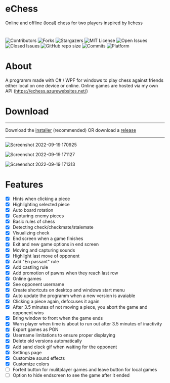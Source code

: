 # eChess

Online and offline (local) chess for two players inspired by lichess
#
![Contributors](https://img.shields.io/github/contributors/SagMeinenNamen/eChess.svg?style=for-the-badge)
![Forks](https://img.shields.io/github/forks/SagMeinenNamen/eChess.svg?style=for-the-badge)
![Stargazers](https://img.shields.io/github/stars/SagMeinenNamen/eChess.svg?style=for-the-badge)
![MIT License](https://img.shields.io/github/license/SagMeinenNamen/eChess.svg?style=for-the-badge)
![Open Issues](https://img.shields.io/github/issues-raw/SagMeinenNamen/eChess.svg?style=for-the-badge)
![Closed Issues](https://img.shields.io/github/issues-closed-raw/SagMeinenNamen/eChess.svg?style=for-the-badge)
![GitHub repo size](https://img.shields.io/github/repo-size/SagMeinenNamen/eChess.svg?style=for-the-badge)
![Commits](https://img.shields.io/github/commit-activity/y/SagMeinenNamen/eChess.svg?style=for-the-badge)
![Platform](https://img.shields.io/badge/platform-windows-blue.svg?style=for-the-badge)

# About

A programm made with C# / WPF for windows to play chess against friends either local on one device or online. Online games are hosted via my own API (https://echess.azurewebsites.net/)

# Download

<hr>

Download the [installer](https://github.com/SagMeinenNamen/eChess/raw/main/eChess-Installer.exe) (recommended) OR download a [release](https://github.com/SagMeinenNamen/eChess/releases/latest)

<hr>

![Screenshot 2022-09-19 170925](https://user-images.githubusercontent.com/62218506/191062078-27eb42e2-f859-485f-b57e-775d32c0ff67.png)

![Screenshot 2022-09-19 171127](https://user-images.githubusercontent.com/62218506/191062090-ed0ad80f-fa95-4639-892b-d2c25757befc.png)

![Screenshot 2022-09-19 171313](https://user-images.githubusercontent.com/62218506/191062100-27f7867e-c0a7-4c8b-9c93-72a1d2f429df.png)

# Features

- [x] Hints when clicking a piece
- [x] Highlighting selected piece
- [x] Auto board rotation
- [x] Capturing enemy pieces
- [x] Basic rules of chess
- [x] Detecting check/checkmate/stalemate
- [x] Visualizing check
- [x] End screen when a game finishes
- [x] Exit and new game options in end screen
- [x] Moving and capturing sounds
- [x] Highlight last move of opponent
- [x] Add "En passant" rule
- [x] Add castling rule
- [x] Add promotion of pawns when they reach last row
- [x] Online games
- [x] See opponent username
- [x] Create shortcuts on desktop and windows start menu
- [x] Auto update the programm when a new version is avaiable
- [x] Clicking a piece again, defocuses it again
- [x] After 3.5 minutes of not moving a piece, you abort the game and opponent wins
- [x] Bring window to front when the game ends
- [x] Warn player when time is about to run out after 3.5 minutes of inactivity
- [x] Export games as PGN
- [x] Username limitations to ensure proper displaying
- [x] Delete old versions automatically
- [x] Add sand clock gif when waiting for the opponent 
- [x] Settings page
- [x] Customize sound effects
- [x] Customize colors
- [ ] Forfeit button for mulitplayer games and leave button for local games
- [ ] Option to hide endscreen to see the game after it ended
